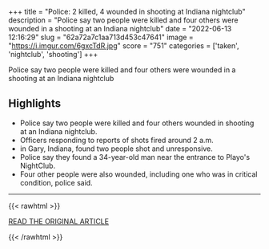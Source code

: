 +++
title = "Police: 2 killed, 4 wounded in shooting at Indiana nightclub"
description = "Police say two people were killed and four others were wounded in a shooting at an Indiana nightclub"
date = "2022-06-13 12:16:29"
slug = "62a72a7c1aa713d453c47641"
image = "https://i.imgur.com/6gxcTdR.jpg"
score = "751"
categories = ['taken', 'nightclub', 'shooting']
+++

Police say two people were killed and four others were wounded in a shooting at an Indiana nightclub

## Highlights

- Police say two people were killed and four others wounded in shooting at an Indiana nightclub.
- Officers responding to reports of shots fired around 2 a.m.
- in Gary, Indiana, found two people shot and unresponsive.
- Police say they found a 34-year-old man near the entrance to Playo's NightClub.
- Four other people were also wounded, including one who was in critical condition, police said.

---

{{< rawhtml >}}
  <p class="article-category">
    <a target="_blank" href="https://abcnews.go.com/US/wireStory/police-killed-wounded-shooting-indiana-nightclub-85345425">READ THE ORIGINAL ARTICLE</a>
  </p>
{{< /rawhtml >}}
